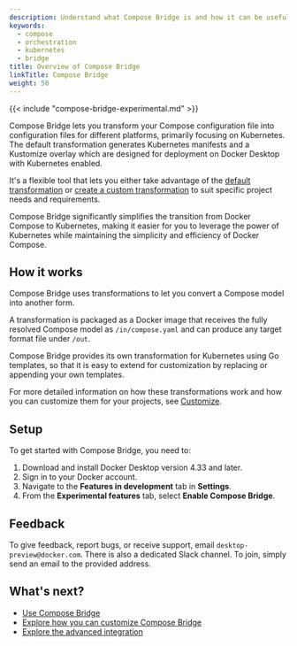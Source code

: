 ```yaml
---
description: Understand what Compose Bridge is and how it can be useful
keywords:
  - compose
  - orchestration
  - kubernetes
  - bridge
title: Overview of Compose Bridge
linkTitle: Compose Bridge
weight: 50
---
```


{{< include "compose-bridge-experimental.md" >}}

Compose Bridge lets you transform your Compose configuration file into configuration files for different platforms, primarily focusing on Kubernetes. The default transformation generates Kubernetes manifests and a Kustomize overlay which are designed for deployment on Docker Desktop with Kubernetes enabled.  

It's a flexible tool that lets you either take advantage of the [default transformation](usage.md) or [create a custom transformation](customize.md) to suit specific project needs and requirements.  

Compose Bridge significantly simplifies the transition from Docker Compose to Kubernetes, making it easier for you to leverage the power of Kubernetes while maintaining the simplicity and efficiency of Docker Compose.

## How it works

Compose Bridge uses transformations to let you convert a Compose model into another form. 

A transformation is packaged as a Docker image that receives the fully resolved Compose model as `/in/compose.yaml` and can produce any target format file under `/out`.

Compose Bridge provides its own transformation for Kubernetes using Go templates, so that it is easy to extend for customization by replacing or appending your own templates.

For more detailed information on how these transformations work and how you can customize them for your projects, see [Customize](customize.md).

## Setup

To get started with Compose Bridge, you need to:

1. Download and install Docker Desktop version 4.33 and later.
2. Sign in to your Docker account.
3. Navigate to the **Features in development** tab in **Settings**. 
4. From the **Experimental features** tab, select **Enable Compose Bridge**.

## Feedback

To give feedback, report bugs, or receive support, email `desktop-preview@docker.com`. There is also a dedicated Slack channel. To join, simply send an email to the provided address.

## What's next?

- [Use Compose Bridge](usage.md)
- [Explore how you can customize Compose Bridge](customize.md)
- [Explore the advanced integration](advanced-integration.md)

